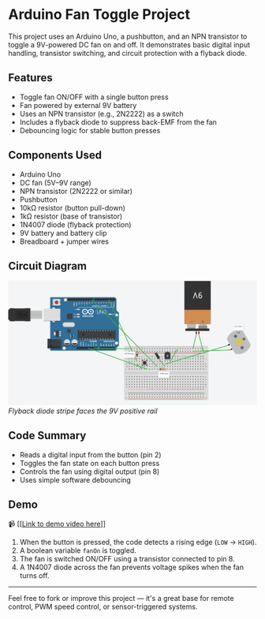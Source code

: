 # Arduino Fan Toggle Project

This project uses an Arduino Uno, a pushbutton, and an NPN transistor to toggle a 9V-powered DC fan on and off. It demonstrates basic digital input handling, transistor switching, and circuit protection with a flyback diode.

## Features

- Toggle fan ON/OFF with a single button press
- Fan powered by external 9V battery
- Uses an NPN transistor (e.g., 2N2222) as a switch
- Includes a flyback diode to suppress back-EMF from the fan
- Debouncing logic for stable button presses

## Components Used

- Arduino Uno
- DC fan (5V–9V range)
- NPN transistor (2N2222 or similar)
- Pushbutton
- 10kΩ resistor (button pull-down)
- 1kΩ resistor (base of transistor)
- 1N4007 diode (flyback protection)
- 9V battery and battery clip
- Breadboard + jumper wires

## Circuit Diagram

![Schematic](schematic.png)  
*Flyback diode stripe faces the 9V positive rail*

## Code Summary

- Reads a digital input from the button (pin 2)
- Toggles the fan state on each button press
- Controls the fan using digital output (pin 8)
- Uses simple software debouncing

## Demo

📹 [[[Link to demo video here](https://drive.google.com/file/d/1rQ0qsCx_PUGdvDPFgguYAp22ubz_UXhn/view?usp=drive_link)]]

1. When the button is pressed, the code detects a rising edge (`LOW` → `HIGH`).
2. A boolean variable `fanOn` is toggled.
3. The fan is switched ON/OFF using a transistor connected to pin 8.
4. A 1N4007 diode across the fan prevents voltage spikes when the fan turns off.

---

Feel free to fork or improve this project — it's a great base for remote control, PWM speed control, or sensor-triggered systems.
